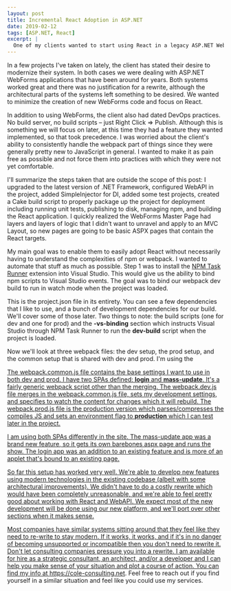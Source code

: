 ```yaml
---
layout: post
title: Incremental React Adoption in ASP.NET
date: 2019-02-12
tags: [ASP.NET, React]
excerpt: |
  One of my clients wanted to start using React in a legacy ASP.NET WebForms application. Here's how we did it.
---
```

<p>
In a few projects I've taken on lately, the client has stated their desire to modernize their system. In both cases we were dealing with ASP.NET WebForms applications that have been around for years. Both systems worked great and there was no justification for a rewrite, although the architectural parts of the systems left something to be desired. We wanted to minimize the creation of new WebForms code and focus on React.
</p>
<p>
In addition to using WebForms, the client also had dated DevOps practices. No build server, no build scripts – just Right Click => Publish. Although this is something we will focus on later, at this time they had a feature they wanted implemented, so that took precedence. I was worried about the client's ability to consistently handle the webpack part of things since they were generally pretty new to JavaScript in general. I wanted to make it as pain free as possible and not force them into practices with which they were not yet comfortable.
</p>
<p>
I'll summarize the steps taken that are outside the scope of this post: I upgraded to the latest version of .NET Framework, configured WebAPI in the project, added SimpleInjector for DI, added some test projects, created a Cake build script to properly package up the project for deployment including running unit tests, publishing to disk, managing npm, and building the React application. I quickly realized the WebForms Master Page had layers and layers of logic that I didn't want to unravel and apply to an MVC Layout, so new pages are going to be basic ASPX pages that contain the React targets. 
</p>
<p>
My main goal was to enable them to easily adopt React without necessarily having to understand the complexities of npm or webpack. I wanted to automate that stuff as much as possible. Step 1 was to install the <a href="https://marketplace.visualstudio.com/items?itemName=MadsKristensen.NPMTaskRunner">NPM Task Runner</a> extension into Visual Studio. This would give us the ability to bind npm scripts to Visual Studio events. The goal was to bind our webpack dev build to run in watch mode when the project was loaded.
</p>
<script src="https://gist.github.com/mikecole/267ef5c5b04accb41b3b071e2128faa0.js"></script>
<p>
This is the project.json file in its entirety. You can see a few dependencies that I like to use, and a bunch of development dependencies for our build. We'll cover some of those later. Two things to note: the build scripts (one for dev and one for prod) and the <strong>-vs-binding</strong> section which instructs Visual Studio through NPM Task Runner to run the <strong>dev-build</strong> script when the project is loaded.
</p>
<p>
Now we'll look at three webpack files: the dev setup, the prod setup, and the common setup that is shared with dev and prod. I'm using the <a href="https://www.npmjs.com/package/webpack-merge>webpack-merge</a> package to link them together.
</p>
<script src="https://gist.github.com/mikecole/21a7df01287a960bebde9b6f2f7f5be0"></script>
<p>
The webpack.common.js file contains the base settings I want to use in both dev and prod. I have two SPAs defined: <strong>login</strong> and <strong>mass-update</strong>. It's a fairly generic webpack script other than the merging. The webpack.dev.js file merges in the webpack.common.js file, sets my development settings, and specifies to watch the content for changes which it will rebuild. The webpack.prod.js file is the production version which parses/compresses the compiles JS and sets an environment flag to <strong>production</strong> which I can test later in the project.
</p>
<p>
I am using both SPAs differently in the site. The mass-update app was a brand new feature, so it gets its own barebones aspx page and runs the show. The login app was an addition to an existing feature and is more of an applet that's bound to an existing page.
</p>
<p>
So far this setup has worked very well. We're able to develop new features using modern technologies in the existing codebase (albeit with some architectural improvements). We didn't have to do a costly rewrite which would have been completely unreasonable, and we're able to feel pretty good about working with React and WebAPI. We expect most of the new development will be done using our new platform, and we'll port over other sections when it makes sense. 
</p>
<p>
Most companies have similar systems sitting around that they feel like they need to re-write to stay modern. If it works, it works, and if it's in no danger of becoming unsupported or incompatible then you don't need to rewrite it. Don't let consulting companies pressure you into a rewrite. I am available for hire as a strategic consultant, an architect, and/or a developer and I can help you make sense of your situation and plot a course of action. You can find my info at <a href="https://cole-consulting.net/">https://cole-consulting.net</a>. Feel free to reach out if you find yourself in a similar situation and feel like you could use my services.
</p>